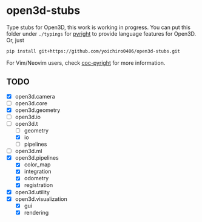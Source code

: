 # open3d-stubs

Type stubs for Open3D, this work is working in progress.
You can put this folder under `./typings` for [pyright](https://github.com/microsoft/pyright) to provide language features for Open3D.
Or, just
```bash
pip install git+https://github.com/yoichiro0406/open3d-stubs.git
```

For Vim/Neovim users, check [coc-pyright](https://github.com/fannheyward/coc-pyright) for more information.

## TODO
- [X] open3d.camera
- [ ] open3d.core
- [X] open3d.geometry
- [ ] open3d.io
- [ ] open3d.t
    - [ ] geometry
    - [X] io
    - [ ] pipelines
- [ ] open3d.ml
- [X] open3d.pipelines
    - [X] color_map
    - [X] integration
    - [X] odometry
    - [X] registration
- [X] open3d.utility
- [X] open3d.visualization
    - [X] gui
    - [X] rendering
